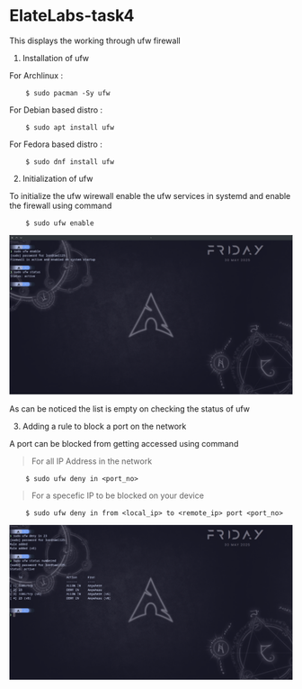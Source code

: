 # ElateLabs-task4
This displays the working through ufw firewall

1. Installation of ufw

For Archlinux :
```
    $ sudo pacman -Sy ufw
```

For Debian based distro :
```
    $ sudo apt install ufw
```

For Fedora based distro :
```
    $ sudo dnf install ufw
```

2. Initialization of ufw

To initialize the ufw wirewall enable the ufw services in systemd and enable the firewall using command

```
    $ sudo ufw enable
```

<img src="Data/Status.png">

As can be noticed the list is empty on checking the status of ufw

3. Adding a rule to block a port on the network

A port can be blocked from getting accessed using command 
> For all IP Address in the network 
```
    $ sudo ufw deny in <port_no>
```

> For a specefic IP to be blocked on your device
```
    $ sudo ufw deny in from <local_ip> to <remote_ip> port <port_no>
```

<img src="Data/Blocking_telnet.png">
